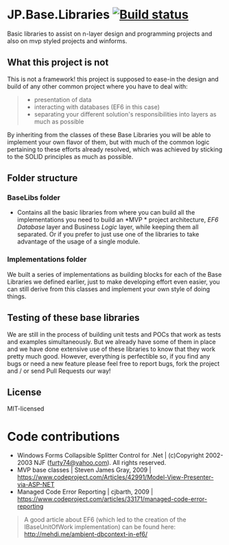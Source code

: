# JP.Base.Libraries [![Build status](https://ci.appveyor.com/api/projects/status/mahneeiq7ka3vc6p?svg=true)](https://ci.appveyor.com/project/JPTouron/jp-base-libraries)

Basic libraries to assist on n-layer design and programming projects and also on mvp styled projects and winforms.

## What this project is not
This is not a framework! this project is supposed to ease-in the design and build of any other common project where you have to deal with: 
>  - presentation of data
>  - interacting with databases (EF6 in this case)
>  - separating your different solution's responsibilities into layers as much as possible

By inheriting from the classes of these Base Libraries you will be able to implement your own flavor of them, but with much of the common logic pertaining to these efforts already resolved, which was achieved by sticking to the SOLID principles as much as possible.


## Folder structure
### BaseLibs folder
- Contains all the basic libraries from where you can build all the implementations you need to build an *MVP * project architecture, *EF6 Database* layer and Business *Logic* layer, while keeping them all separated. Or if you prefer to just use one of the libraries to take advantage of the usage of a single module.

### Implementations folder
We built a series of implementations as building blocks for each of the Base Libraries we defined earlier, just to make developing effort even easier, you can still derive from this classes and implement your own style of doing things.

## Testing of these base libraries
We are still in the process of building unit tests and POCs that work as tests and examples simultaneously. But we already have some of them in place and we have done extensive use of these libraries to know that they work pretty much good. 
However, everything is perfectible so, if you find any bugs or need a new feature please feel free to report bugs, fork the project and / or send Pull Requests our way!

## License
MIT-licensed

# Code contributions
- Windows Forms Collapsible Splitter Control for .Net | (c)Copyright 2002-2003 NJF (furty74@yahoo.com). All rights reserved.
- MVP base classes | Steven James Gray, 2009 | https://www.codeproject.com/Articles/42991/Model-View-Presenter-via-ASP-NET
- Managed Code Error Reporting | cjbarth, 2009 | https://www.codeproject.com/articles/33171/managed-code-error-reporting
> A good article about EF6 (which led to the creation of the IBaseUnitOfWork implementation) can be found here: http://mehdi.me/ambient-dbcontext-in-ef6/
